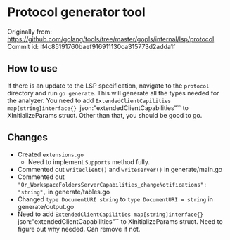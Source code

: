# Protocol generator tool

Originally from: https://github.com/golang/tools/tree/master/gopls/internal/lsp/protocol
Commit id: If4c85191760baef916911130ca315773d2adda1f

## How to use

If there is an update to the LSP specification, navigate to the `protocol` directory and run `go generate`. This will generate all the types needed for the analyzer.  You need to add `ExtendedClientCapilities map[string]interface{} `json:"extendedClientCapabilities"`` to XInitializeParams struct. Other than that, you should be good to go.

## Changes

- Created `extensions.go`
  - Need to implement `Supports` method fully.
- Commented out `writeclient()` and `writeserver()` in generate/main.go
- Commented out `"Or_WorkspaceFoldersServerCapabilities_changeNotifications": "string",` in generate/tables.go
- Changed `type DocumentURI string` to `type DocumentURI = string` in generate/output.go
- Need to add `ExtendedClientCapilities map[string]interface{} `json:"extendedClientCapabilities"`` to XInitializeParams struct. Need to figure out why needed. Can remove if not.

